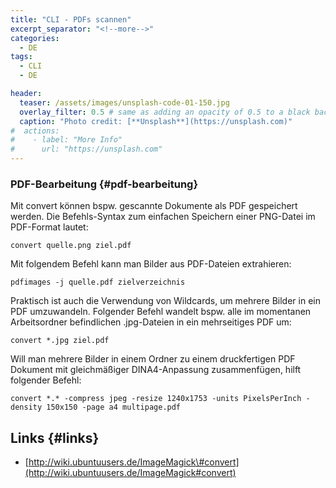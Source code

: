 ```yaml
---
title: "CLI - PDFs scannen"
excerpt_separator: "<!--more-->"
categories:
  - DE
tags:
  - CLI
  - DE

header:
  teaser: /assets/images/unsplash-code-01-150.jpg
  overlay_filter: 0.5 # same as adding an opacity of 0.5 to a black background
  caption: "Photo credit: [**Unsplash**](https://unsplash.com)"
#  actions:
#    - label: "More Info"
#      url: "https://unsplash.com"
---
```



### PDF-Bearbeitung {#pdf-bearbeitung}

Mit convert können bspw. gescannte Dokumente als PDF gespeichert werden. Die Befehls-Syntax zum einfachen Speichern einer PNG-Datei im PDF-Format lautet:

```
convert quelle.png ziel.pdf
```
<!--more-->
Mit folgendem Befehl kann man Bilder aus PDF-Dateien extrahieren:

```
pdfimages -j quelle.pdf zielverzeichnis
```

Praktisch ist auch die Verwendung von Wildcards, um mehrere Bilder in ein PDF umzuwandeln. Folgender Befehl wandelt bspw. alle im momentanen Arbeitsordner befindlichen .jpg-Dateien in ein mehrseitiges PDF um:

```
convert *.jpg ziel.pdf
```

Will man mehrere Bilder in einem Ordner zu einem druckfertigen PDF Dokument mit gleichmäßiger DINA4-Anpassung zusammenfügen, hilft folgender Befehl:

```
convert *.* -compress jpeg -resize 1240x1753 -units PixelsPerInch -density 150x150 -page a4 multipage.pdf
```

## Links {#links}

* [http://wiki.ubuntuusers.de/ImageMagick\#convert](http://wiki.ubuntuusers.de/ImageMagick#convert)



